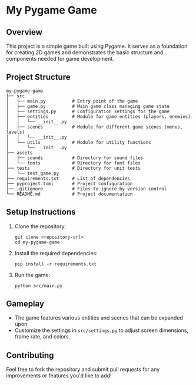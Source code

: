 # My Pygame Game

## Overview
This project is a simple game built using Pygame. It serves as a foundation for creating 2D games and demonstrates the basic structure and components needed for game development.

## Project Structure
```
my-pygame-game
├── src
│   ├── main.py          # Entry point of the game
│   ├── game.py          # Main game class managing game state
│   ├── settings.py      # Configuration settings for the game
│   ├── entities         # Module for game entities (players, enemies)
│   │   └── __init__.py
│   ├── scenes           # Module for different game scenes (menus, levels)
│   │   └── __init__.py
│   └── utils            # Module for utility functions
│       └── __init__.py
├── assets
│   ├── sounds           # Directory for sound files
│   └── fonts            # Directory for font files
├── tests                # Directory for unit tests
│   └── test_game.py
├── requirements.txt     # List of dependencies
├── pyproject.toml       # Project configuration
├── .gitignore           # Files to ignore by version control
└── README.md            # Project documentation
```

## Setup Instructions
1. Clone the repository:
   ```
   git clone <repository-url>
   cd my-pygame-game
   ```

2. Install the required dependencies:
   ```
   pip install -r requirements.txt
   ```

3. Run the game:
   ```
   python src/main.py
   ```

## Gameplay
- The game features various entities and scenes that can be expanded upon.
- Customize the settings in `src/settings.py` to adjust screen dimensions, frame rate, and colors.

## Contributing
Feel free to fork the repository and submit pull requests for any improvements or features you'd like to add!